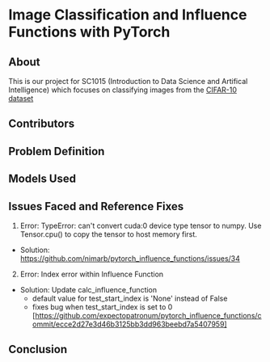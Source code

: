 # Image Classification and Influence Functions with PyTorch

## About
This is our project for SC1015 (Introduction to Data Science and Artifical Intelligence) which focuses on classifying images from the [CIFAR-10 dataset](https://www.cs.toronto.edu/~kriz/cifar.html) 

## Contributors

## Problem Definition

## Models Used

## Issues Faced and Reference Fixes
1. Error: TypeError: can't convert cuda:0 device type tensor to numpy. Use Tensor.cpu() to copy the tensor to host memory first.
  - Solution: https://github.com/nimarb/pytorch_influence_functions/issues/34

2. Error: Index error within Influence Function 
  - Solution: Update calc_influence_function
    - default value for test_start_index is 'None' instead of False
    - fixes bug when test_start_index is set to 0
    [https://github.com/expectopatronum/pytorch_influence_functions/commit/ecce2d27e3d46b3125bb3dd963beebd7a5407959]

## Conclusion
